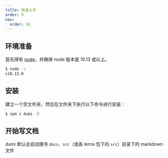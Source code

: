 ```yaml
---
title: 快速上手
order: 9
nav:
  order: 10
---
```


## 环境准备

首先得有 [node](https://nodejs.org/en/)，并确保 node 版本是 10.13 或以上。

```bash
$ node -v
v10.13.0
```

## 安装

建立一个空文件夹，然后在文件夹下执行以下命令进行安装：

```bash
$ npm i dumi -D
```

## 开始写文档

dumi 默认会自动搜寻 `docs`、`src`（或各 lerna 包下的 `src`）目录下的 markdown 文件

<!-- ## 小试牛刀

dumi 默认会搜寻 `src` 及 `docs` 目录下的 `.md` 文件，然后根据文件目录结构及 FrontMatter 配置来生成路由，当然这些默认行为可以通过配置进行修改。

我们先创建我们的第一个文档页面：

```bash
$ echo '# Hello World!' > src/index.md
```

然后直接执行：

```bash
$ dumi dev
```

我们将在浏览器中看到我们的第一个文档页面！

## 嵌入 Demo

但这只是普普通通的文档，接下来我们尝试在 `index.md` 中嵌入一个 Demo 试试看，输入：

<pre>
``` jsx
import React from 'react';

export default () => &lt;button&gt;Hello World!&lt;/button&gt;
```
</pre>

一个内容为 Hello World! 的 Button 将会出现在页面上，就像这样：

```jsx
import React from 'react';

export default () => <button>Hello World!</button>;
```

页面上所有的 jsx/tsx 代码块，都会被 dumi 自动转换为嵌入式 Demo，如果你确实希望展示一段 jsx/tsx 的代码块，可以使用 `pure` 修饰符，像这样：

<pre>
``` jsx | pure
不希望被转换为 Demo 的代码
```
</pre>

看起来有点儿意思了，但写 Demo 可是件精细的活儿，想掌握更多编写 Demo 的技巧，请查看 <a href="#/write-demo">好好写 Demo</a>。 -->
